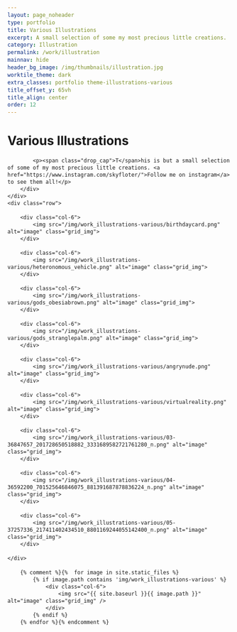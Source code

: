```yaml
---
layout: page_noheader
type: portfolio
title: Various Illustrations
excerpt: A small selection of some my most precious little creations.
category: Illustration
permalink: /work/illustration
mainnav: hide
header_bg_image: /img/thumbnails/illustration.jpg
worktile_theme: dark
extra_classes: portfolio theme-illustrations-various
title_offset_y: 65vh
title_align: center
order: 12
---
```


<div class="wrapper">
	<div class="sticky_bg">
	</div>
	<div class="row herow">
		<div class="col-6">
			<h1 class="page-title">Various Illustrations</h1>
			
			<p><span class="drop_cap">T</span>his is but a small selection of some of my most precious little creations. <a href="https://www.instagram.com/skyfloter/">Follow me on instagram</a> to see them all!</p>
		</div>
	</div>
	<div class="row">
		
		<div class="col-6">
	        <img src="/img/work_illustrations-various/birthdaycard.png" alt="image" class="grid_img">
	    </div>

		<div class="col-6">
	        <img src="/img/work_illustrations-various/heteronomous_vehicle.png" alt="image" class="grid_img">
	    </div>
    
    	<div class="col-6">
	        <img src="/img/work_illustrations-various/gods_obesiabrown.png" alt="image" class="grid_img">
	    </div>

	    <div class="col-6">
	        <img src="/img/work_illustrations-various/gods_stranglepalm.png" alt="image" class="grid_img">
	    </div>

    	<div class="col-6">
	        <img src="/img/work_illustrations-various/angrynude.png" alt="image" class="grid_img">
	    </div>
    
    	<div class="col-6">
	        <img src="/img/work_illustrations-various/virtualreality.png" alt="image" class="grid_img">
	    </div>

    	<div class="col-6">
	        <img src="/img/work_illustrations-various/03-36847657_201728650518882_3331689582721761280_n.png" alt="image" class="grid_img">
	    </div>
    
    	<div class="col-6">
	        <img src="/img/work_illustrations-various/04-36592200_701525646846075_881391687878836224_n.png" alt="image" class="grid_img">
	    </div>
    
    	<div class="col-6">
	        <img src="/img/work_illustrations-various/05-37257336_217411402434510_8801169244055142400_n.png" alt="image" class="grid_img">
	    </div>
    
	</div>

		{% comment %}{%  for image in site.static_files %}
		    {% if image.path contains 'img/work_illustrations-various' %}
		    	<div class="col-6">
			        <img src="{{ site.baseurl }}{{ image.path }}" alt="image" class="grid_img" />
			    </div>
		    {% endif %}
		{% endfor %}{% endcomment %}

</div>